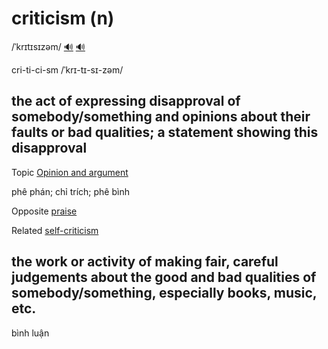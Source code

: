 # criticism (n)

/ˈkrɪtɪsɪzəm/ [🔊](https://www.oxfordlearnersdictionaries.com/media/english/uk_pron/c/cri/criti/criticism__gb_2.mp3) [🔊](https://www.oxfordlearnersdictionaries.com/media/english/us_pron/c/cri/criti/criticism__us_3.mp3)

cri-ti-ci-sm /ˈkrɪ-tɪ-sɪ-zəm/

## the act of expressing disapproval of somebody/something and opinions about their faults or bad qualities; a statement showing this disapproval

Topic [Opinion and argument](../topics/opinion-and-argument.md#opinion--argument)

phê phán; chỉ trích; phê bình

Opposite [praise](../p/praise-n.md#words-that-show-that-you-approve-of-and-admire-somebodysomething)

Related [self-criticism](../s/self-criticism-n.md#the-process-of-looking-at-and-judging-your-own-faults-or-weaknesses)

## the work or activity of making fair, careful judgements about the good and bad qualities of somebody/something, especially books, music, etc.

bình luận